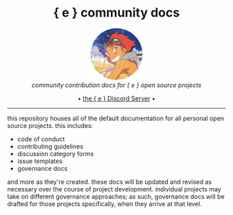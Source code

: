 <h1 align="center">{ e } community docs</h1>

<p align="center">
  <img src="./assets/edward_small.png" alt="ephemeralrogue.bookworm-emblem" width="120px" height="120px"/>
  <br>
  <i>community contribution docs for { e } open source projects</i>
  <br>
</p>

<p align="center">
  •
  <a href="https://discord.gg/nh7mqGEfbw">the { e } Discord Server</a>
  •
</p>
<hr>

this repository houses all of the default documentation for all personal open
source projects. this includes:
- code of conduct
- contributing guidelines
- discussion category forms
- issue templates
- governance docs

and more as they're created. these docs will be updated and revised as
necessary over the course of project development. individual projects may
take on different governance approaches; as such, governance docs will be
drafted for those projects specifically, when they arrive at that level.